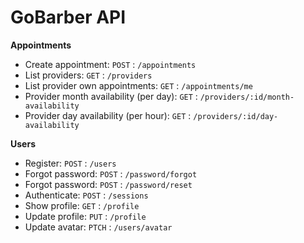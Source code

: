 # GoBarber API
**Appointments**
- Create appointment: `POST` : `/appointments`
- List providers: `GET` : `/providers`
- List provider own appointments: `GET` : `/appointments/me`
- Provider month availability (per day): `GET` : `/providers/:id/month-availability`
- Provider day availability (per hour): `GET` : `/providers/:id/day-availability`

**Users**
- Register: `POST` : `/users`
- Forgot password: `POST` : `/password/forgot`
- Forgot password: `POST` : `/password/reset`
- Authenticate: `POST` : `/sessions`
- Show profile: `GET` : `/profile`
- Update profile: `PUT` : `/profile`
- Update avatar: `PTCH` : `/users/avatar`
